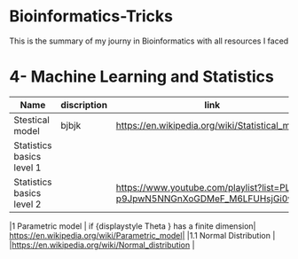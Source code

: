 # Bioinformatics-Tricks
This is the summary of my journy in Bioinformatics with all resources I faced


# 4- Machine Learning and Statistics

|                       Name                   |                       discription                   |                           link                           |
|----------------------------------------------|-----------------------------------------------------|----------------------------------------------------------|
|               Stestical model                |bjbjk|https://en.wikipedia.org/wiki/Statistical_model           |
| Statistics basics level 1                    |                                                                 |
| Statistics basics level 2                    |                                                                | https://www.youtube.com/playlist?list=PL-p9JpwN5NNGnXoGDMeF_M6LFUHsjGi0w|

|1 Parametric model                            | if  {displaystyle Theta } has a finite dimension| https://en.wikipedia.org/wiki/Parametric_model|
|1.1 Normal Distribution                       |                                                     |https://en.wikipedia.org/wiki/Normal_distribution         |

